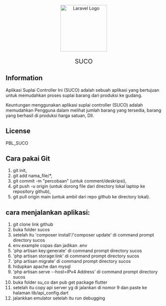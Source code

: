 <a><p align="center"><img src="https://github.com/akhbarulhadi/suco/blob/main/lib/assets/icon_suco.png" width="150" alt="Laravel Logo"></a></p>

<p style="font-size: 20px;" align="center">
SUCO
</p>

## Information

Aplikasi Suplai Controller Ini (SUCO) adalah sebuah aplikasi yang bertujuan untuk memudahkan proses suplai barang dari produksi ke gudang.

Keuntungan menggunakan aplikasi suplai controller (SUCO) adalah memudahkan Pengguna dalam melihat jumlah barang yang tersedia, barang yang berhasil di produksi harga satuan, Dll.

## License

PBL_SUCO

## Cara pakai Git

1. git init,
2. git add nama_file/\*,
3. git commit -m "percobaan" (untuk comment/deskripsi),
4. git push -u origin (untuk dorong file dari directory lokal laptop ke repository github),
5. git pull origin main (untuk ambil dari repo github ke directory lokal).

## cara menjalankan aplikasi:

1. git clone link github
2. buka folder sucos
3. setelah itu 'composer install'/'composer update' di command prompt directory sucos
4. env.example copas dan jadikan .env
5. 'php artisan key:generate' di command prompt directory sucos
6. 'php artisan storage:link' di command prompt directory sucos
7. 'php artisan migrate' di command prompt directory sucos
8. hidupkan apache dan mysql
9. 'php artisan serve --host=IPv4 Address' di command prompt directory sucos
10. buka folder su_co dan pub get package flutter
11. setelah itu copy api server yg di jalankan di nomor 9 dan paste ke halaman lib/api_config.dart
12. jalankkan emulator setelah itu run debugging
